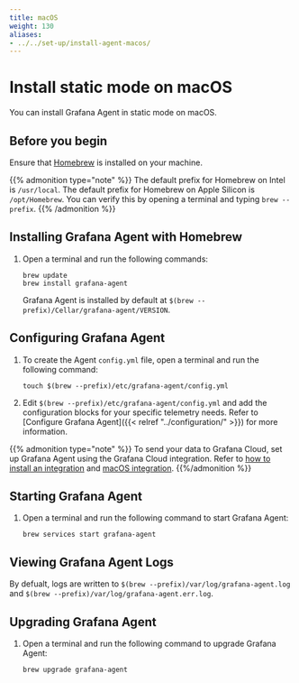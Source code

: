 ```yaml
---
title: macOS
weight: 130
aliases:
- ../../set-up/install-agent-macos/
---
```


# Install static mode on macOS

You can install Grafana Agent in static mode on macOS.

## Before you begin

Ensure that [Homebrew][] is installed on your machine.

{{% admonition type="note" %}}
The default prefix for Homebrew on Intel is `/usr/local`. The default prefix for Homebrew on Apple Silicon is `/opt/Homebrew`. You can verify this by opening a terminal and typing `brew --prefix`.
{{% /admonition %}}

[Homebrew]: https://brew.sh

## Installing Grafana Agent with Homebrew

1. Open a terminal and run the following commands:

   ```shell
   brew update
   brew install grafana-agent
   ```

   Grafana Agent is installed by default at `$(brew --prefix)/Cellar/grafana-agent/VERSION`.

## Configuring Grafana Agent

1. To create the Agent `config.yml` file, open a terminal and run the following command:

    ```shell
    touch $(brew --prefix)/etc/grafana-agent/config.yml
    ```

1. Edit `$(brew --prefix)/etc/grafana-agent/config.yml` and add the configuration blocks for your specific telemetry needs. Refer to [Configure Grafana Agent]({{< relref "../configuration/" >}}) for more information.

{{% admonition type="note" %}}
To send your data to Grafana Cloud, set up Grafana Agent using the Grafana Cloud integration. Refer to [how to install an integration](/docs/grafana-cloud/data-configuration/integrations/install-and-manage-integrations/) and [macOS integration](/docs/grafana-cloud/data-configuration/integrations/integration-reference/integration-macos-node/).
{{%/admonition %}}

## Starting Grafana Agent

1. Open a terminal and run the following command to start Grafana Agent:

    ```shell
    brew services start grafana-agent
    ```

## Viewing Grafana Agent Logs

By defualt, logs are written to `$(brew --prefix)/var/log/grafana-agent.log` and `$(brew --prefix)/var/log/grafana-agent.err.log`.

## Upgrading Grafana Agent

1. Open a terminal and run the following command to upgrade Grafana Agent:

    ```shell
    brew upgrade grafana-agent
    ```
